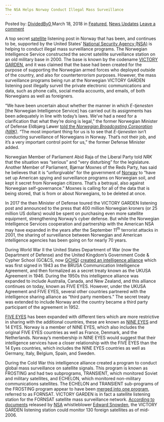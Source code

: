 ```yaml
---
The NSA Helps Norway Conduct Illegal Mass Surveillance
---
```

<article class="post-listing post-25088 post type-post status-publish format-standard has-post-thumbnail hentry category-deepdot-news category-news-updates tag-conduct tag-helps tag-illegal tag-mass tag-norway tag-nsa tag-surveillance">
<div class="post-inner">
<p class="post-meta">
<span>Posted by: <a href="https://www.deepdotweb.com/author/dividedby0/" title="">DividedBy0 </a></span>
<span>March 18, 2018</span>
<span>in <a href="https://www.deepdotweb.com/category/deepdot-news/" rel="category tag">Featured</a>, <a href="https://www.deepdotweb.com/category/news-updates/" rel="category tag">News Updates</a></span>
<span><a href="https://www.deepdotweb.com/2018/03/18/nsa-helps-norway-conduct-illegal-mass-surveillance/#respond">Leave a comment</a></span>
</p>
<div class="clear"></div>
<div class="entry">
<p>A top secret <a href="https://www.deepdotweb.com/2017/07/21/researchers-crack-satellite-phone-encryption-with-new-attack/">satellite</a> listening post in Norway that has been, and continues to be, supported by the United States’ <a href="https://www.deepdotweb.com/2017/12/24/nsa-leak-reveals-program-spies-contents-americans-communications/">National Security Agency (NSA)</a> is helping to conduct illegal mass surveillance programs. The Norwegian Intelligence Service constructed the secret satellite surveillance station on an old military base in 2000. The base is known by the codename <a href="https://theintercept.com/2018/03/01/norway-nsa-victory-garden-surveillance/">VICTORY GARDEN</a>, and it was claimed that the base had been created for the purpose of supporting the Norwegian armed forces who deployed outside of the country, and also for counterterrorism purposes. However, the mass surveillance programs being run at the Norwegian VICTORY GARDEN listening post illegally surveil the private electronic communications and data, such as phone calls, social media accounts, and emails, of both Norwegians as well as foreigners.</p>
<p>“We have been uncertain about whether the manner in which <em>E-tjenesten</em> [the Norwegian Intelligence Service] has carried out its assignments has been adequately in line with today’s laws. We’ve had a need for a clarification that what they’re doing is legal,” the former Norwegian Minister of Defense Eldbjørg Løwer <a href="https://translate.google.com/translate?sl=auto&amp;tl=en&amp;js=y&amp;prev=_t&amp;hl=en&amp;ie=UTF-8&amp;u=https%3A%2F%2Fwww.nrk.no%2Fdokumentar%2Fxl%2Fantennene-som-samler-inn-data-om-norske-borgere-1.13881286&amp;edit-text=&amp;act=url">told the </a><a href="https://translate.google.com/translate?sl=auto&amp;tl=en&amp;js=y&amp;prev=_t&amp;hl=en&amp;ie=UTF-8&amp;u=https%3A%2F%2Fwww.nrk.no%2Fdokumentar%2Fxl%2Fantennene-som-samler-inn-data-om-norske-borgere-1.13881286&amp;edit-text=&amp;act=url"><em>Norwegian Broadcasting Corporation (NRK)</em></a>. “The most important thing for us is to see that <em>E-tjenesten</em> isn’t conducting surveillance of Norwegians in Norway. That’s not their job, and it’s a very important control point for us,” the former Defense Minister added.</p>
<p>Norwegian Member of Parliament Abid Raja of the Liberal Party told <em>NRK</em> that the situation was “serious” and “very disturbing” for the legislature. Another Member of Parliament, Bjørnar Moxnes of the Reds Party, has said he believes that it is “unforgivable” for the government of <a href="https://www.deepdotweb.com/tag/norway/">Norway</a> to “have set up American spying and surveillance programs on Norwegian soil, and kept it secret from Norwegian citizens. That’s a betrayal, also against Norwegian self-governance.” Moxnes is calling for all of the data that is being stored, that is from or about Norwegians, to be deleted at once.</p>
<p>In 2017 the then Minister of Defense toured the VICTORY GARDEN listening post and announced to the press that 400 million Norwegian kroners (or 25 million US dollars) would be spent on purchasing even more satellite equipment, strengthening Norway’s cyber defense. But while the Norwegian Intelligence Services cooperation and partnership with the American NSA may have expanded in the years after the September 11<sup>th</sup> terrorist attacks in 2001, the sharing of surveillance between Norwegian and American intelligence agencies has been going on for nearly 70 years.</p>
<p>During World War II the United States Department of War (now the Department of Defense) and the United Kingdom’s Government Code &amp; Cypher School (GC&amp;CS, now <a href="https://www.deepdotweb.com/tag/gchq/">GCHQ</a>) <a href="https://en.wikipedia.org/wiki/Nine_Eyes_(signals_intelligence)">created an intelligence alliance</a> which was first signed in 1943 as the BRUSA Communication Intelligence Agreement, and then formalized as a secret treaty known as the UKUSA Agreement in 1946. During the 1950s this intelligence alliance was expanded to include Australia, Canada, and New Zealand, and this alliance continues on today, known as FIVE EYES. However, under the UKUSA Agreement and FIVE EYES, several other countries partnered with the intelligence sharing alliance as “third party members.” The secret treaty was extended to include Norway and the country became a third party participant of the agreement in 1952.</p>
<p><a href="https://www.deepdotweb.com/2017/07/17/australian-government-officials-call-weakening-encryption/">FIVE EYES</a> has been expanded with different tiers which are more restrictive in sharing with the additional countries, these are known as <a href="http://cphpost.dk/news/international/denmark-is-one-of-the-nsas-9-eyes.html">NINE EYES</a> and 14 EYES. Norway is a member of NINE EYES, which also includes the original FIVE EYES countries as well as France, Denmark, and the Netherlands. Norway’s membership in NINE EYES would suggest that their intelligence services have a closer relationship with the FIVE EYES than the 14 Eyes countries, which includes the NINE EYES countries as well as Germany, Italy, Belgium, Spain, and Sweden.</p>
<p>During the Cold War this intelligence alliance created a program to conduct global mass surveillance on satellite signals. This program is known as FROSTING and had two subprograms, TRANSIENT, which monitored Soviet and military satellites, and ECHELON, which monitored non-military communications satellites. The ECHELON and TRANSIENT sub-programs of the FROSTING program appear to have been <a href="http://www.duncancampbell.org/content/nsa-yes-there-echelon-system">merged into one program</a>, referred to as FORNSAT. VICTORY GARDEN is in fact a satellite listening station for the FORNSAT satellite mass surveillance network. <a href="https://theintercept.com/snowden-sidtoday/4389929-norwegian-us-conference-held-at-ft-meade-and/">According to documents</a> released by <a href="https://www.deepdotweb.com/tag/nsa/">NSA</a> whistleblower <a href="https://www.deepdotweb.com/tag/edward/">Edward Snowden</a>, the VICTORY GARDEN listening station could monitor 130 foreign satellites as of mid-2006.</p>
</div>
<span style="display:none"><a href="https://www.deepdotweb.com/tag/conduct/" rel="tag">conduct</a> <a href="https://www.deepdotweb.com/tag/helps/" rel="tag">helps</a> <a href="https://www.deepdotweb.com/tag/illegal/" rel="tag">illegal</a> <a href="https://www.deepdotweb.com/tag/mass/" rel="tag">mass</a> <a href="https://www.deepdotweb.com/tag/norway/" rel="tag">norway</a> <a href="https://www.deepdotweb.com/tag/nsa/" rel="tag">nsa</a> <a href="https://www.deepdotweb.com/tag/surveillance/" rel="tag">surveillance</a></span> <span style="display:none" class="updated">2018-03-18</span>
<div style="display:none" class="vcard author" itemprop="author" itemscope itemtype="http://schema.org/Person"><strong class="fn" itemprop="name"><a href="https://www.deepdotweb.com/author/dividedby0/" title="Posts by DividedBy0" rel="author">DividedBy0</a></strong></div>
</div>
</article>

